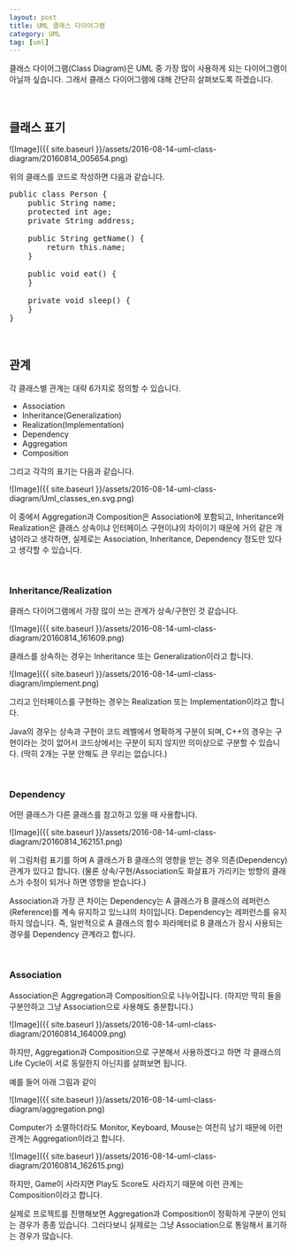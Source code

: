```yaml
---
layout: post
title: UML 클래스 다이어그램
category: UML
tag: [uml]
---
```


클래스 다이어그램(Class Diagram)은 UML 중 가장 많이 사용하게 되는 다이어그램이 아닐까 싶습니다.
그래서 클래스 다이어그램에 대해 간단히 살펴보도록 하겠습니다.

<br>

## 클래스 표기


![Image]({{ site.baseurl }}/assets/2016-08-14-uml-class-diagram/20160814_005654.png)

위의 클래스를 코드로 작성하면 다음과 같습니다. 


<pre class="prettyprint">
public class Person {
	public String name;
	protected int age;
	private String address;
	
	public String getName() {
		return this.name;
	}
	
	public void eat() {
	}
	
	private void sleep() {
	}
}
</pre>


<br>

## 관계

각 클래스별 관계는 대략 6가지로 정의할 수 있습니다.

* Association
* Inheritance(Generalization)
* Realization(Implementation)
* Dependency
* Aggregation
* Composition

그리고 각각의 표기는 다음과 같습니다.

![Image]({{ site.baseurl }}/assets/2016-08-14-uml-class-diagram/Uml_classes_en.svg.png)

이 중에서 Aggregation과 Composition은 Association에 포함되고,
Inheritance와 Realization은 클래스 상속이냐 인터페이스 구현이냐의 차이이기 때문에
거의 같은 개념이라고 생각하면,
실제로는 Association, Inheritance, Dependency 정도만 있다고 생각할 수 있습니다.

<br>


### Inheritance/Realization

클래스 다이어그램에서 가장 많이 쓰는 관계가 상속/구현인 것 같습니다.

![Image]({{ site.baseurl }}/assets/2016-08-14-uml-class-diagram/20160814_161609.png)

클래스를 상속하는 경우는 Inheritance 또는 Generalization이라고 합니다.

![Image]({{ site.baseurl }}/assets/2016-08-14-uml-class-diagram/implement.png)

그리고 인터페이스를 구현하는 경우는 Realization 또는 Implementation이라고 합니다.

Java의 경우는 상속과 구현이 코드 레벨에서 명확하게 구분이 되며,
C++의 경우는 구현이라는 것이 없어서 코드상에서는 구분이 되지 않지만 의미상으로 
구분할 수 있습니다. (딱히 2개는 구분 안해도 큰 무리는 없습니다.)

<br>


### Dependency

어떤 클래스가 다른 클래스를 참고하고 있을 때 사용합니다.

![Image]({{ site.baseurl }}/assets/2016-08-14-uml-class-diagram/20160814_162151.png)

위 그림처럼 표기를 하며 A 클래스가 B 클래스의 영향을 받는 경우 의존(Dependency) 관계가 
있다고 합니다. (물론 상속/구현/Association도 화살표가 가리키는 방향의 클래스가 수정이 되거나
하면 영향을 받습니다.)

Association과 가장 큰 차이는 Dependency는 A 클래스가 B 클래스의 레퍼런스(Reference)를
계속 유지하고 있느냐의 차이입니다. Dependency는 레퍼런스를 유지하지 않습니다.
즉, 일반적으로 A 클래스의 함수 파라메터로 B 클래스가 잠시 사용되는 경우를 Dependency 관계라고
합니다.

<br>

### Association

Association은 Aggregation과 Composition으로 나누어집니다.
(하지만 딱히 둘을 구분안하고 그냥 Association으로 사용해도 충분합니다.)

![Image]({{ site.baseurl }}/assets/2016-08-14-uml-class-diagram/20160814_164009.png)

하지만, Aggregation과 Composition으로 구분해서 사용하겠다고 하면 
각 클래스의 Life Cycle이 서로 동일한지 아닌지를 살펴보면 됩니다.

예를 들어 아래 그림과 같이

![Image]({{ site.baseurl }}/assets/2016-08-14-uml-class-diagram/aggregation.png)

Computer가 소멸하더라도 Monitor, Keyboard, Mouse는 여전히 남기 때문에 
이런 관계는 Aggregation이라고 합니다.


![Image]({{ site.baseurl }}/assets/2016-08-14-uml-class-diagram/20160814_162615.png)

하지만, Game이 사라지면 Play도 Score도 사라지기 때문에 이런 관계는 Composition이라고 합니다.

실제로 프로젝트를 진행해보면 Aggregation과 Composition이 정확하게 구분이 안되는 
경우가 종종 있습니다. 
그러다보니 실제로는 그냥 Association으로 통일해서 표기하는 경우가 많습니다.